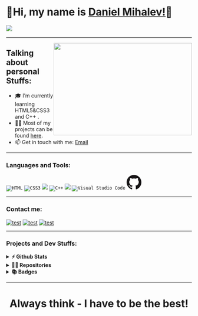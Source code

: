 # 🧑Hi, my name is [Daniel Mihalev!](https://github.com/Daniel878-code/DKMihalev2)👋

<p align="left"> <img src="https://komarev.com/ghpvc/?username=Daniel878-code&label=Profile%20views&color=0e75b6&style=flat" /> </p>

<hr>

<img align="right" height="250" width="375" alt="" src="https://i.pinimg.com/originals/e4/26/70/e426702edf874b181aced1e2fa5c6cde.gif"/>

## Talking about personal Stuffs:

- 🎓&nbsp;I’m currently learning HTML5&CSS3 and C++ .
- 👨‍💻&nbsp;Most of my projects can be found [here](https://github.com/Daniel878-code?tab=repositories).
- 📫&nbsp;Get in touch with me: [Email](mailto:dkmihalev20@codingburgas.bg)

<hr>

### Languages and Tools:

<code><img alt="HTML" width="40px" src="https://img.icons8.com/color/48/000000/html-5.png"/></code>
<code><img alt="CSS3" width="40px" src="https://img.icons8.com/color/48/000000/css3.png"/></code>
<code><img src="https://img.icons8.com/color/48/000000/javascript--v1.png" width="40"/></code>
<code><img alt="C++" width="40px" src="https://img.icons8.com/color/48/000000/c-plus-plus-logo.png"/></code>
<code><img src="https://img.icons8.com/fluency/48/000000/visual-studio-2019.png" width="40"/></code>
<code><img alt="Visual Studio Code" width="40px" src="https://img.icons8.com/color/48/000000/visual-studio-code-2019.png"/></code>
<code><img  alt="GitHub" width="40px" src="https://raw.githubusercontent.com/github/explore/78df643247d429f6cc873026c0622819ad797942/topics/github/github.png" ></code>

<hr>

### Contact me:

<a href="https://www.facebook.com/daniel.mihalev.5" target="blank"><img align="center" src="https://raw.githubusercontent.com/rahuldkjain/github-profile-readme-generator/master/src/images/icons/Social/facebook.svg" alt="test" height="30" width="40" /></a>
<a href="https://www.instagram.com/mihalev_202/" target="blank"><img align="center" src="https://raw.githubusercontent.com/rahuldkjain/github-profile-readme-generator/master/src/images/icons/Social/instagram.svg" alt="test" height="30" width="40" /></a>
<a href="https://www.youtube.com/c/test" target="blank"><img align="center" src="https://raw.githubusercontent.com/rahuldkjain/github-profile-readme-generator/master/src/images/icons/Social/youtube.svg" alt="test" height="30" width="40" /></a>

<hr>

### Projects and Dev Stuffs:

<details>    
  <summary><b>⚡ Github Stats</b></summary>
 
  ![Grade](https://github-readme-stats.vercel.app/api?username=Daniel878-code&show_icons=true&theme=radical&count_private=true)
  
  <br>
  
  <a href="https://github.com/Daniel878-code/github-readme-activity-graph"><img alt="Subham Raoniar's Activity Graph" src="https://activity-graph.herokuapp.com/graph?username=Daniel878-code&bg_color=0D1117&color=5BCDEC&line=5BCDEC&point=FFFFFF&hide_border=true" /></a>
</details>

<details>
  <summary><b>🧑‍🚀 Repositories</b></summary>
</details>

 

<details style = "display: inline;">
  <summary><b>📚 Badges</b></summary>

 <a href ="https://www.credly.com/earner/earned/badge/8fbee751-c736-452e-8a03-44b0745f6822"><img align="left" alt="Excel" width="200px"  src="https://images.credly.com/size/680x680/images/241488f4-9110-41aa-804e-51a8f8ba430d/MTA-Introduction_to_Programming_Using_HTML_and_CSS-600x600.png" ></a>
 <a href ="https://images.credly.com/size/680x680/images/fd092703-61db-4e9f-9c7c-2211d44ca87d/MOS_Word.png"><img align="left" alt="Word Office 2016" width="200px"  src="https://images.credly.com/size/680x680/images/fd092703-61db-4e9f-9c7c-2211d44ca87d/MOS_Word.png" ></a>
</details>

<hr>

<div align="center">
 
 # Always think - I have to be the best!
